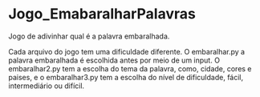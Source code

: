 # Jogo_EmabaralharPalavras
Jogo de adivinhar qual é a palavra embaralhada. 

Cada arquivo do jogo tem uma dificuldade diferente. O embaralhar.py a palavra embaralhada é escolhida antes por meio de um input.
O embaralhar2.py tem a escolha do tema da palavra, como, cidade, cores e paises, e o embaralhar3.py tem a escolha do nível de dificuldade, fácil, intermediário ou difícil.

